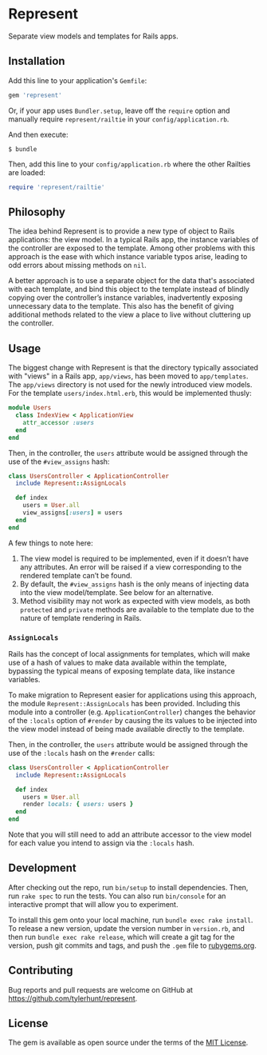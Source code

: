 # Represent

Separate view models and templates for Rails apps.

## Installation

Add this line to your application's `Gemfile`:

``` ruby
gem 'represent'
```

Or, if your app uses `Bundler.setup`, leave off the `require` option and
manually require `represent/railtie` in your `config/application.rb`.

And then execute:

    $ bundle

Then, add this line to your `config/application.rb` where the other Railties
are loaded:

``` ruby
require 'represent/railtie'
```

## Philosophy

The idea behind Represent is to provide a new type of object to Rails
applications: the view model. In a typical Rails app, the instance variables of
the controller are exposed to the template. Among other problems with this
approach is the ease with which instance variable typos arise, leading to odd
errors about missing methods on `nil`.

A better approach is to use a separate object for the data that's associated
with each template, and bind this object to the template instead of blindly
copying over the controller’s instance variables, inadvertently exposing
unnecessary data to the template. This also has the benefit of giving
additional methods related to the view a place to live without cluttering up
the controller.

## Usage

The biggest change with Represent is that the directory typically associated
with "views" in a Rails app, `app/views`, has been moved to `app/templates`.
The `app/views` directory is not used for the newly introduced view models. For
the template `users/index.html.erb`, this would be implemented thusly:

``` ruby
module Users
  class IndexView < ApplicationView
    attr_accessor :users
  end
end
```

Then, in the controller, the `users` attribute would be assigned through the
use of the `#view_assigns` hash:

``` ruby
class UsersController < ApplicationController
  include Represent::AssignLocals

  def index
    users = User.all
    view_assigns[:users] = users
  end
end
```

A few things to note here:

  1. The view model is required to be implemented, even if it doesn’t have any
     attributes. An error will be raised if a view corresponding to the
     rendered template can’t be found.
  2. By default, the `#view_assigns` hash is the only means of injecting data
     into the view model/template. See below for an alternative.
  3. Method visibility may not work as expected with view models, as
     both `protected` and `private` methods are available to the template due
     to the nature of template rendering in Rails.

### `AssignLocals`

Rails has the concept of local assignments for templates, which will make use
of a hash of values to make data available within the template, bypassing the
typical means of exposing template data, like instance variables.

To make migration to Represent easier for applications using this approach, the
module `Represent::AssignLocals` has been provided. Including this module into
a controller (e.g. `ApplicationController`) changes the behavior of the
`:locals` option of `#render` by causing the its values to be injected into the
view model instead of being made available directly to the template.

Then, in the controller, the `users` attribute would be assigned through the
use of the `:locals` hash on the `#render` calls:

``` ruby
class UsersController < ApplicationController
  include Represent::AssignLocals

  def index
    users = User.all
    render locals: { users: users }
  end
end
```

Note that you will still need to add an attribute accessor to the view model
for each value you intend to assign via the `:locals` hash.

## Development

After checking out the repo, run `bin/setup` to install dependencies. Then, run
`rake spec` to run the tests. You can also run `bin/console` for an interactive
prompt that will allow you to experiment.

To install this gem onto your local machine, run `bundle exec rake install`. To
release a new version, update the version number in `version.rb`, and then run
`bundle exec rake release`, which will create a git tag for the version, push
git commits and tags, and push the `.gem` file to
[rubygems.org](https://rubygems.org).

## Contributing

Bug reports and pull requests are welcome on GitHub at
https://github.com/tylerhunt/represent.

## License

The gem is available as open source under the terms of the
[MIT License](http://opensource.org/licenses/MIT).
